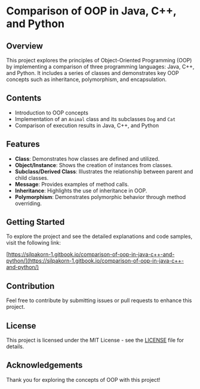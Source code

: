 # Comparison of OOP in Java, C++, and Python

## Overview
This project explores the principles of Object-Oriented Programming (OOP) by implementing a comparison of three programming languages: Java, C++, and Python. It includes a series of classes and demonstrates key OOP concepts such as inheritance, polymorphism, and encapsulation.

## Contents
- Introduction to OOP concepts
- Implementation of an `Animal` class and its subclasses `Dog` and `Cat`
- Comparison of execution results in Java, C++, and Python

## Features
- **Class**: Demonstrates how classes are defined and utilized.
- **Object/Instance**: Shows the creation of instances from classes.
- **Subclass/Derived Class**: Illustrates the relationship between parent and child classes.
- **Message**: Provides examples of method calls.
- **Inheritance**: Highlights the use of inheritance in OOP.
- **Polymorphism**: Demonstrates polymorphic behavior through method overriding.

## Getting Started
To explore the project and see the detailed explanations and code samples, visit the following link:

[https://silpakorn-1.gitbook.io/comparison-of-oop-in-java-c++-and-python/](https://silpakorn-1.gitbook.io/comparison-of-oop-in-java-c++-and-python/)

## Contribution
Feel free to contribute by submitting issues or pull requests to enhance this project.

## License
This project is licensed under the MIT License - see the [LICENSE](LICENSE) file for details.

## Acknowledgements
Thank you for exploring the concepts of OOP with this project!
